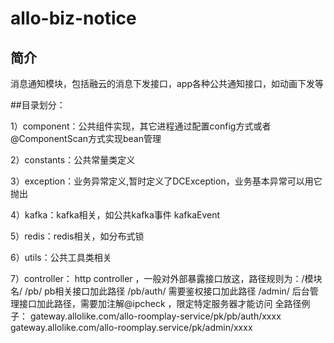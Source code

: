 # allo-biz-notice

## 简介
消息通知模块，包括融云的消息下发接口，app各种公共通知接口，如动画下发等


##目录划分：

1）component：公共组件实现，其它进程通过配置config方式或者@ComponentScan方式实现bean管理
   
2）constants：公共常量类定义

3）exception：业务异常定义,暂时定义了DCException，业务基本异常可以用它抛出

4）kafka：kafka相关，如公共kafka事件 kafkaEvent

5）redis：redis相关，如分布式锁

6）utils：公共工具类相关

7）controller： http controller ，一般对外部暴露接口放这，路径规则为：/模块名/
    /pb/         pb相关接口加此路径
    /pb/auth/    需要鉴权接口加此路径
    /admin/      后台管理接口加此路径，需要加注解@ipcheck ，限定特定服务器才能访问
    全路径例子：   gateway.allolike.com/allo-roomplay-service/pk/pb/auth/xxxx
                 gateway.allolike.com/allo-roomplay.service/pk/admin/xxxx